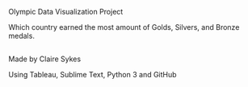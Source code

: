 Olympic Data Visualization Project

Which country earned the most amount of Golds, Silvers, and Bronze medals.


##
Made by Claire Sykes

Using Tableau, Sublime Text, Python 3 and GitHub
